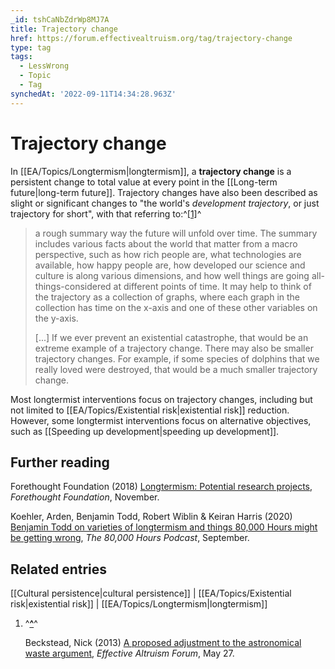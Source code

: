 ```yaml
---
_id: tshCaNbZdrWp8MJ7A
title: Trajectory change
href: https://forum.effectivealtruism.org/tag/trajectory-change
type: tag
tags:
  - LessWrong
  - Topic
  - Tag
synchedAt: '2022-09-11T14:34:28.963Z'
---
```

# Trajectory change

In [[EA/Topics/Longtermism|longtermism]], a **trajectory change** is a persistent change to total value at every point in the [[Long-term future|long-term future]]. Trajectory changes have also been described as slight or significant changes to "the world's *development trajectory*, or just trajectory for short", with that referring to:^[\[1\]](#fnbg8kg4s89uv)^

> a rough summary way the future will unfold over time. The summary includes various facts about the world that matter from a macro perspective, such as how rich people are, what technologies are available, how happy people are, how developed our science and culture is along various dimensions, and how well things are going all-things-considered at different points of time. It may help to think of the trajectory as a collection of graphs, where each graph in the collection has time on the x-axis and one of these other variables on the y-axis.
> 
> \[...\] If we ever prevent an existential catastrophe, that would be an extreme example of a trajectory change. There may also be smaller trajectory changes. For example, if some species of dolphins that we really loved were destroyed, that would be a much smaller trajectory change.

Most longtermist interventions focus on trajectory changes, including but not limited to [[EA/Topics/Existential risk|existential risk]] reduction. However, some longtermist interventions focus on alternative objectives, such as [[Speeding up development|speeding up development]].

Further reading
---------------

Forethought Foundation (2018) [Longtermism: Potential research projects](https://www.forethought.org/longtermism), *Forethought Foundation*, November.

Koehler, Arden, Benjamin Todd, Robert Wiblin & Keiran Harris (2020) [Benjamin Todd on varieties of longtermism and things 80,000 Hours might be getting wrong](https://80000hours.org/podcast/episodes/ben-todd-on-varieties-of-longtermism), *The 80,000 Hours Podcast*, September.

Related entries
---------------

[[Cultural persistence|cultural persistence]] | [[EA/Topics/Existential risk|existential risk]] | [[EA/Topics/Longtermism|longtermism]]

1.  ^**[^](#fnrefbg8kg4s89uv)**^
    
    Beckstead, Nick (2013) [A proposed adjustment to the astronomical waste argument](https://forum.effectivealtruism.org/posts/RXpJbWKDJ7WFWqEin/a-proposed-adjustment-to-the-astronomical-waste-argument), *Effective Altruism Forum*, May 27.